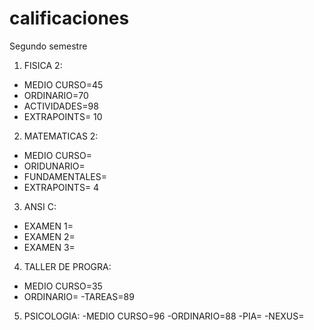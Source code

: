 # calificaciones
Segundo semestre

1. FISICA 2: 
  - MEDIO CURSO=45
  - ORDINARIO=70
  - ACTIVIDADES=98
  - EXTRAPOINTS= 10
  
2. MATEMATICAS 2:
  - MEDIO CURSO=
  - ORIDUNARIO=
  - FUNDAMENTALES=
  - EXTRAPOINTS= 4
  
3. ANSI C:
  - EXAMEN 1= 
  - EXAMEN 2=
  - EXAMEN 3=
  
 4. TALLER DE PROGRA:
  - MEDIO CURSO=35
  - ORDINARIO=
  -TAREAS=89
  
 5. PSICOLOGIA:
  -MEDIO CURSO=96
  -ORDINARIO=88
  -PIA=
  -NEXUS=
  
